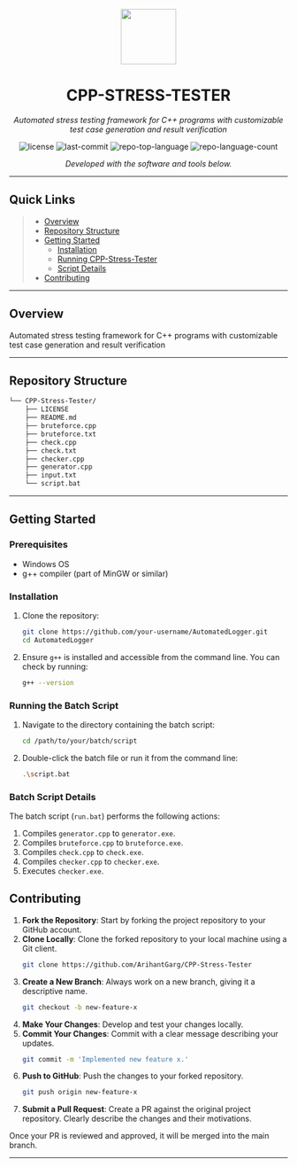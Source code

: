 <p align="center">
  <img src="https://cdn-icons-png.flaticon.com/512/6295/6295417.png" width="100" />
</p>
<p align="center">
    <h1 align="center">CPP-STRESS-TESTER</h1>
</p>
<p align="center">
    <em>Automated stress testing framework for C++ programs with customizable test case generation and result verification</em>
</p>
<p align="center">
	<img src="https://img.shields.io/github/license/ArihantGarg/CPP-Stress-Tester?style=flat&color=0080ff" alt="license">
	<img src="https://img.shields.io/github/last-commit/ArihantGarg/CPP-Stress-Tester?style=flat&logo=git&logoColor=white&color=0080ff" alt="last-commit">
	<img src="https://img.shields.io/github/languages/top/ArihantGarg/CPP-Stress-Tester?style=flat&color=0080ff" alt="repo-top-language">
	<img src="https://img.shields.io/github/languages/count/ArihantGarg/CPP-Stress-Tester?style=flat&color=0080ff" alt="repo-language-count">
<p>
<p align="center">
		<em>Developed with the software and tools below.</em>
</p>
<hr>

##  Quick Links

> - [ Overview](#overview)
> - [ Repository Structure](#repository-structure)
> - [ Getting Started](#getting-started)
>   - [ Installation](#installation)
>   - [ Running CPP-Stress-Tester](#running-the-batch-script)
>   - [ Script Details](#batch-script-details)
> - [ Contributing](#contributing)

---

##  Overview

Automated stress testing framework for C++ programs with customizable test case generation and result verification

---

##  Repository Structure

```sh
└── CPP-Stress-Tester/
    ├── LICENSE
    ├── README.md
    ├── bruteforce.cpp
    ├── bruteforce.txt
    ├── check.cpp
    ├── check.txt
    ├── checker.cpp
    ├── generator.cpp
    ├── input.txt
    └── script.bat
```

---

## Getting Started

### Prerequisites

- Windows OS
- g++ compiler (part of MinGW or similar)

### Installation

1. Clone the repository:
    ```sh
    git clone https://github.com/your-username/AutomatedLogger.git
    cd AutomatedLogger
    ```

2. Ensure `g++` is installed and accessible from the command line. You can check by running:
    ```sh
    g++ --version
    ```

### Running the Batch Script

1. Navigate to the directory containing the batch script:
    ```sh
    cd /path/to/your/batch/script
    ```

2. Double-click the batch file or run it from the command line:
    ```sh
    .\script.bat
    ```

### Batch Script Details

The batch script (`run.bat`) performs the following actions:
1. Compiles `generator.cpp` to `generator.exe`.
2. Compiles `bruteforce.cpp` to `bruteforce.exe`.
3. Compiles `check.cpp` to `check.exe`.
4. Compiles `checker.cpp` to `checker.exe`.
5. Executes `checker.exe`.

##  Contributing

1. **Fork the Repository**: Start by forking the project repository to your GitHub account.
2. **Clone Locally**: Clone the forked repository to your local machine using a Git client.
   ```sh
   git clone https://github.com/ArihantGarg/CPP-Stress-Tester
   ```
3. **Create a New Branch**: Always work on a new branch, giving it a descriptive name.
   ```sh
   git checkout -b new-feature-x
   ```
4. **Make Your Changes**: Develop and test your changes locally.
5. **Commit Your Changes**: Commit with a clear message describing your updates.
   ```sh
   git commit -m 'Implemented new feature x.'
   ```
6. **Push to GitHub**: Push the changes to your forked repository.
   ```sh
   git push origin new-feature-x
   ```
7. **Submit a Pull Request**: Create a PR against the original project repository. Clearly describe the changes and their motivations.

Once your PR is reviewed and approved, it will be merged into the main branch.

</details>

---
